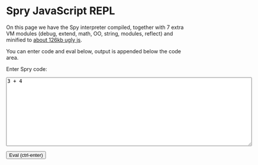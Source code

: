# Spry JavaScript REPL
On this page we have the Spy interpreter compiled, together with 7 extra VM modules (debug, extend, math, OO, string, modules, reflect) and minified to [about 126kb ugly js](repl/spry.js).

You can enter code and eval below, output is appended below the code area.

<div style="text-align:left;margin:0px 0px"> 

<script type="text/javascript" src="shortcut.js"></script>
<script type="text/javascript" src="spry.js"></script>
<script type="text/javascript">
function evalInSpry(code) {
  document.getElementById('output').appendChild(document.createTextNode(spryEval(code)))
  document.getElementById('output').appendChild(document.createElement('br'))
}
shortcut.add("ctrl+enter", function() {
  evalInSpry(document.getElementById('code').value)
})
</script>
<p>Enter Spry code:</p>
<p><textarea cols="80" rows="12" id='code'>3 + 4</textarea></p>
<p><button onclick="evalInSpry(document.getElementById('code').value)">Eval (ctrl-enter)</button></p>
<p id='output'></p>
</div>
